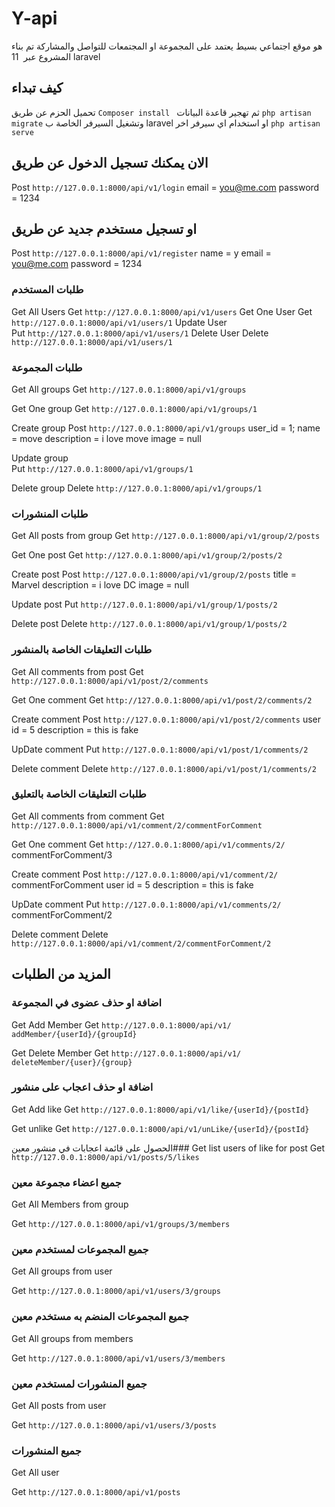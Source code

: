 # Y-api
هو موقع اجتماعي بسيط يعتمد على المجموعة او المجتمعات للتواصل والمشاركة 
تم بناء المشروع عبر 
‏ 11 laravel 

## كيف تبداء

تحميل الحزم عن طريق 
`Composer install `
ثم تهجير قاعدة البيانات 
`php artisan migrate`
وتشغيل السيرفر الخاصة ب laravel 
او استخدام اي سيرفر اخر 
`php artisan serve `

## الان يمكنك تسجيل الدخول عن طريق

Post `http://127.0.0.1:8000/api/v1/login`
email = you@me.com
password = 1234

## او تسجيل مستخدم جديد عن طريق


Post ` http://127.0.0.1:8000/api/v1/register `
name = y 
email = you@me.com
password = 1234

### طلبات المستخدم 
Get All Users
Get `http://127.0.0.1:8000/api/v1/users`
Get One User
Get `http://127.0.0.1:8000/api/v1/users/1`
Update User  
Put `http://127.0.0.1:8000/api/v1/users/1`
Delete User 
Delete `http://127.0.0.1:8000/api/v1/users/1`


  ### طلبات المجموعة 

Get All groups
Get `http://127.0.0.1:8000/api/v1/groups`

Get One group
Get `http://127.0.0.1:8000/api/v1/groups/1`

Create group
Post `http://127.0.0.1:8000/api/v1/groups`
user_id = 1;
name = move 
description = i love move
image  = null

Update group  
Put `http://127.0.0.1:8000/api/v1/groups/1`

Delete group
Delete `http://127.0.0.1:8000/api/v1/groups/1`

### ‎طلبات المنشورات 

Get All posts from group
Get `http://127.0.0.1:8000/api/v1/group/2/posts`

Get One post 
Get `http://127.0.0.1:8000/api/v1/group/2/posts/2`

Create post
Post `http://127.0.0.1:8000/api/v1/group/2/posts`
title = Marvel 
description = i love DC
image = null

Update post
Put `http://127.0.0.1:8000/api/v1/group/1/posts/2`

Delete post
Delete `http://127.0.0.1:8000/api/v1/group/1/posts/2`


### ‎طلبات التعليقات الخاصة بالمنشور 

Get All comments from post
Get `http://127.0.0.1:8000/api/v1/post/2/comments`

Get One comment
Get `http://127.0.0.1:8000/api/v1/post/2/comments/2`

Create comment
Post `http://127.0.0.1:8000/api/v1/post/2/comments`
user id = 5 
description = this is fake 

UpDate comment
Put `http://127.0.0.1:8000/api/v1/post/1/comments/2`

Delete comment
Delete `http://127.0.0.1:8000/api/v1/post/1/comments/2`

### ‎طلبات التعليقات الخاصة بالتعليق 

Get All comments from comment
Get `http://127.0.0.1:8000/api/v1/comment/2/commentForComment`

Get One comment
Get `http://127.0.0.1:8000/api/v1/comments/2/`
commentForComment/3

Create comment
Post `http://127.0.0.1:8000/api/v1/comment/2/`
commentForComment
user id = 5 
description = this is fake 

UpDate comment
Put `http://127.0.0.1:8000/api/v1/comments/2/`
commentForComment/2

Delete comment
Delete `http://127.0.0.1:8000/api/v1/comment/2/commentForComment/2`

 ## المزيد من الطلبات 

### اضافة او حذف عضوى في المجموعة 

Get Add Member
Get `http://127.0.0.1:8000/api/v1/ addMember/{userId}/{groupId}`
 
Get Delete Member
Get `http://127.0.0.1:8000/api/v1/ deleteMember/{user}/{group}` 

### اضافة او حذف اعجاب على منشور

Get Add like
Get `http://127.0.0.1:8000/api/v1/like/{userId}/{postId}`
 
Get unlike
Get `http://127.0.0.1:8000/api/v1/unLike/{userId}/{postId}` 

‎الحصول على قائمة اعجابات في منشور معين###
Get list users of like for post
Get `http://127.0.0.1:8000/api/v1/posts/5/likes`

### جميع اعضاء مجموعة معين

Get All Members from group 

Get `http://127.0.0.1:8000/api/v1/groups/3/members` 

 ### جميع المجموعات لمستخدم معين 

Get All groups from user 

Get `http://127.0.0.1:8000/api/v1/users/3/groups` 

### جميع المجموعات المنضم به مستخدم معين  

Get All groups from members 

Get `http://127.0.0.1:8000/api/v1/users/3/members` 

### جميع المنشورات لمستخدم معين 

Get All posts from user 

Get `http://127.0.0.1:8000/api/v1/users/3/posts` 

### جميع المنشورات

Get All user 

Get `http://127.0.0.1:8000/api/v1/posts` 

